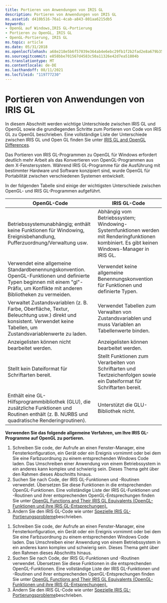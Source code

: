 ```yaml
---
title: Portieren von Anwendungen von IRIS GL
description: Portieren von Anwendungen von IRIS GL
ms.assetid: d410b516-76a1-4cab-a843-801aa6215db5
keywords:
- OpenGL auf Windows,IRIS GL-Portierung
- Portieren zu OpenGL, IRIS GL
- OpenGL-Portierung, IRIS GL
ms.topic: article
ms.date: 05/31/2018
ms.openlocfilehash: a68e218e5b6f57039e364ab4e6ebc29fb1f2b2fad2e8a679b35c1368367f5f2b
ms.sourcegitcommit: e858bbe701567d4583c50a11326e42d7ea51804b
ms.translationtype: MT
ms.contentlocale: de-DE
ms.lasthandoff: 08/11/2021
ms.locfileid: "119777230"
---
```

# <a name="porting-applications-from-iris-gl"></a>Portieren von Anwendungen von IRIS GL

In diesem Abschnitt werden wichtige Unterschiede zwischen IRIS GL und OpenGL sowie die grundlegenden Schritte zum Portieren von Code von IRIS GL zu OpenGL beschrieben. Eine vollständige Liste der Unterschiede zwischen IRIS GL und Open GL finden Sie unter [IRIS GL and OpenGL Differences](iris-gl-and-opengl-differences.md).

Das Portieren von IRIS GL-Programmen zu OpenGL für Windows erfordert deutlich mehr Arbeit als das Konvertieren von OpenGL-Programmen aus dem X-Fenstersystem. Während IRIS GL-Programme für die Ausführung mit bestimmter Hardware und Software konzipiert sind, wurde OpenGL für Portabilität zwischen verschiedenen Systemen entwickelt.

In der folgenden Tabelle sind einige der wichtigsten Unterschiede zwischen OpenGL- und IRIS GL-Programmen aufgeführt.



| OpenGL-Code                                                                                                                                              | IRIS GL-Code                                                                                                                          |
|----------------------------------------------------------------------------------------------------------------------------------------------------------|---------------------------------------------------------------------------------------------------------------------------------------|
| Betriebssystemunabhängig; enthält keine Funktionen für Windowing, Ereignisbehandlung, Pufferzuordnung/Verwaltung usw.                              | Abhängig vom Betriebssystem; Windowing-Systemfunktionen werden mit Renderingfunktionen kombiniert. Es gibt keinen Windows-Manager in IRIS GL. |
| Verwendet eine allgemeine Standardbenennungskonvention. OpenGL-Funktionen und definierte Typen beginnen mit einem "gl"-Präfix, um Konflikte mit anderen Bibliotheken zu vermeiden.        | Verwendet keine allgemeine Benennungskonvention für Funktionen und definierte Typen.                                                              |
| Verwaltet Zustandsvariablen (z. B. Farbe, Oberfläche, Textur, Beleuchtung usw.) direkt und konsistent. Verwendet keine Tabellen, um Zustandsvariablenwerte zu laden. | Verwendet Tabellen zum Verwalten von Zustandsvariablen und muss Variablen an Tabellenwerte binden.                                                        |
| Anzeigelisten können nicht bearbeitet werden.                                                                                                                          | Anzeigelisten können bearbeitet werden.                                                                                                          |
| Stellt kein Dateiformat für Schriftarten bereit.                                                                                                                | Stellt Funktionen zum Verarbeiten von Schriftarten und Textzeichenfolgen sowie ein Dateiformat für Schriftarten bereit.                                                      |
| Enthält eine GL-Hilfsprogrammbibliothek (GLU), die zusätzliche Funktionen und Routinen enthält (z. B. NURBS und quadratische Renderingroutinen).                    | Unterstützt die GLU-Bibliothek nicht.                                                                                                     |



 

**Verwenden Sie das folgende allgemeine Verfahren, um Ihre IRIS GL-Programme auf OpenGL zu portieren.**

1.  Schreiben Sie code, der Aufrufe an einen Fenster-Manager, eine Fensterkonfiguration, ein Gerät oder ein Ereignis vornimmt oder bei dem Sie eine Farbzuordnung zu einem entsprechenden Windows Code laden. Das Umschreiben einer Anwendung von einem Betriebssystem in ein anderes kann komplex und schwierig sein. Dieses Thema geht über den Rahmen dieses Abschnitts hinaus.
2.  Suchen Sie nach Code, der IRIS GL-Funktionen und -Routinen verwendet. Übersetzen Sie diese Funktionen in die entsprechenden OpenGL-Funktionen. Eine vollständige Liste der IRIS GL-Funktionen und -Routinen und ihrer entsprechenden OpenGL-Entsprechungen finden Sie unter [OpenGL Functions and Their IRIS GL Equivalents (OpenGL-Funktionen und ihre IRIS GL-Entsprechungen).](opengl-functions-and-their-iris-gl-equivalents.md)
3.  Ändern Sie den IRIS GL-Code wie unter [Spezielle IRIS GL-Portierungsprobleme](special-iris-gl-porting-issues.md)beschrieben.

<!-- -->

1.  Schreiben Sie code, der Aufrufe an einen Fenster-Manager, eine Fensterkonfiguration, ein Gerät oder ein Ereignis vornimmt oder bei dem Sie eine Farbzuordnung zu einem entsprechenden Windows Code laden. Das Umschreiben einer Anwendung von einem Betriebssystem in ein anderes kann komplex und schwierig sein. Dieses Thema geht über den Rahmen dieses Abschnitts hinaus.
2.  Suchen Sie nach Code, der IRIS GL-Funktionen und -Routinen verwendet. Übersetzen Sie diese Funktionen in die entsprechenden OpenGL-Funktionen. Eine vollständige Liste der IRIS GL-Funktionen und -Routinen und ihrer entsprechenden OpenGL-Entsprechungen finden Sie unter [OpenGL Functions and Their IRIS GL Equivalents (OpenGL-Funktionen und ihre IRIS GL-Entsprechungen).](opengl-functions-and-their-iris-gl-equivalents.md)
3.  Ändern Sie den IRIS GL-Code wie unter [Spezielle IRIS GL-Portierungsprobleme](special-iris-gl-porting-issues.md)beschrieben.

 

 




